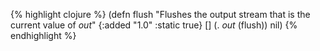 {% highlight clojure %}
(defn flush
  "Flushes the output stream that is the current value of
  *out*"
  {:added "1.0"
   :static true}
  []
    (. *out* (flush))
    nil)
{% endhighlight %}
